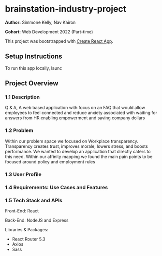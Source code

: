 # brainstation-industry-project

**Author:** Simmone Kelly, Nav Kairon

**Cohort:** Web Development 2022 (Part-time)

This project was bootstrapped with [Create React App](https://github.com/facebook/create-react-app).

## Setup Instructions
To run this app locally, launc


## Project Overview
### 1.1 Description
Q & A, A web based application with focus on an FAQ that would allow employees to feel connected and reduce anxiety associated with waiting for answers from HR enabling empowerment and saving company dollars

### 1.2 Problem
Within our problem space we focused on Workplace transparency. Transparency creates trust, improves morale, lowers stress, and boosts performance. We wanted to develop an application that directly caters to this need. Within our affinity mapping we found the main pain points to be focused around policy and employment rules

### 1.3 User Profile



### 1.4 Requirements: Use Cases and Features


### 1.5 Tech Stack and APIs
Front-End: React

Back-End: NodeJS and Express

Libraries & Packages:
- React Router 5.3
- Axios
- Sass
